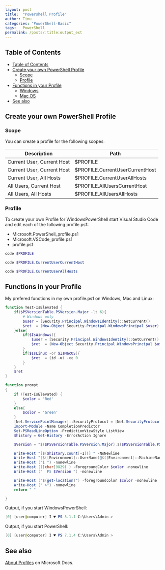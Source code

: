 ```yaml
---
layout: post
title:  "Powershell Profile"
author: Tinu
categories: "PowerShell-Basic"
tags:   PowerShell
permalink: /posts/:title:output_ext
---
```


## Table of Contents

- [Table of Contents](#table-of-contents)
- [Create your own PowerShell Profile](#create-your-own-powershell-profile)
  - [Scope](#scope)
  - [Profile](#profile)
- [Functions in your Profile](#functions-in-your-profile)
  - [Windows](#windows)
  - [Mac OS](#mac-os)
- [See also](#see-also)

## Create your own PowerShell Profile

### Scope

You can create a profile for the following scopes:

Description | Path
-|-
Current User, Current Host | $PROFILE
Current User, Current Host | $PROFILE.CurrentUserCurrentHost
Current User, All Hosts | $PROFILE.CurrentUserAllHosts
All Users, Current Host | $PROFILE.AllUsersCurrentHost
All Users, All Hosts | $PROFILE.AllUsersAllHosts

### Profile

To create your own Profile for WindowsPowerShell start Visual Studio Code and edit each of the following profile.ps1:

- Microsoft.PowerShell_profile.ps1
- Microsoft.VSCode_profile.ps1
- profile.ps1

````powershell
code $PROFILE

code $PROFILE.CurrentUserCurrentHost

code $PROFILE.CurrentUserAllHosts
````

## Functions in your Profile

My prefered functions in my own profile.ps1 on Windows, Mac and Linux:

````powershell
function Test-IsElevated {
    if($PSVersionTable.PSVersion.Major -lt 6){
        # Windows only
        $user = [Security.Principal.WindowsIdentity]::GetCurrent()
        $ret  = (New-Object Security.Principal.WindowsPrincipal $user).IsInRole([Security.Principal.WindowsBuiltinRole]::Administrator)
    }else{
        if($IsWindows){
            $user = [Security.Principal.WindowsIdentity]::GetCurrent()
            $ret  = (New-Object Security.Principal.WindowsPrincipal $user).IsInRole([Security.Principal.WindowsBuiltinRole]::Administrator)
        }
        if($IsLinux -or $IsMacOS){
            $ret  = (id -u) -eq 0
        }
    }
    $ret
}

function prompt
{
    if (Test-IsElevated) {
        $color = 'Red'
    }
    else{
        $color = 'Green'
    }
    [Net.ServicePointManager]::SecurityProtocol = [Net.SecurityProtocolType]::Tls12
    Import-Module -Name CompletionPredictor
    Set-PSReadLineOption -PredictionViewStyle ListView
    $history = Get-History -ErrorAction Ignore

    $Version = "$($PSVersionTable.PSVersion.Major).$($PSVersionTable.PSVersion.Minor).$($PSVersionTable.PSVersion.Patch)"

    Write-Host "[$($history.count[-1])] " -NoNewline
    Write-Host "[$([Environment]::UserName)@$([Environment]::MachineName)] " -ForegroundColor $color -NoNewline
    Write-Host ("I ") -nonewline
    Write-Host (([char]9829) ) -ForegroundColor $color -nonewline
    Write-Host ("  PS $Version ") -nonewline

    Write-Host ("$(get-location)") -foregroundcolor $color -nonewline
    Write-Host (" >") -nonewline
    return " "

}
````

Output, if you start WindowsPowerShell:

````powershell
[0] [user@computer] I ♥ PS 5.1.1 C:\Users\Admin >
````

Output, if you start PowerShell:

````powershell
[0] [user@computer] I ♥ PS 7.1.4 C:\Users\Admin >
````

## See also

[About Profiles](https://docs.microsoft.com/en-us/powershell/module/microsoft.powershell.core/about/about_profiles?view=powershell-6) on Microsoft Docs.
